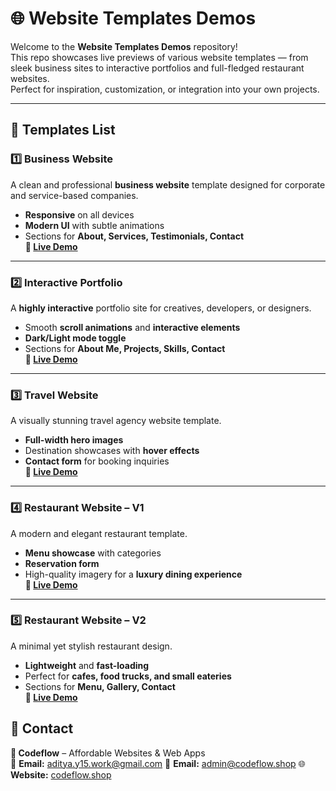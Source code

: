 # 🌐 Website Templates Demos

Welcome to the **Website Templates Demos** repository!  
This repo showcases live previews of various website templates — from sleek business sites to interactive portfolios and full-fledged restaurant websites.  
Perfect for inspiration, customization, or integration into your own projects.

---

## 📂 Templates List

### 1️⃣ Business Website
A clean and professional **business website** template designed for corporate and service-based companies.
- **Responsive** on all devices  
- **Modern UI** with subtle animations  
- Sections for **About, Services, Testimonials, Contact**  
**🔗 [Live Demo](https://atemplate1.netlify.app/)**

---

### 2️⃣ Interactive Portfolio
A **highly interactive** portfolio site for creatives, developers, or designers.
- Smooth **scroll animations** and **interactive elements**  
- **Dark/Light mode toggle**  
- Sections for **About Me, Projects, Skills, Contact**  
**🔗 [Live Demo](https://atemplate2.netlify.app/)**

---

### 3️⃣ Travel Website
A visually stunning travel agency website template.
- **Full-width hero images**  
- Destination showcases with **hover effects**  
- **Contact form** for booking inquiries  
**🔗 [Live Demo](https://atemplate3.netlify.app/)**

---

### 4️⃣ Restaurant Website – V1
A modern and elegant restaurant template.
- **Menu showcase** with categories  
- **Reservation form**  
- High-quality imagery for a **luxury dining experience**  
**🔗 [Live Demo](https://atemplate4.netlify.app/)**

---

### 5️⃣ Restaurant Website – V2
A minimal yet stylish restaurant design.
- **Lightweight** and **fast-loading**  
- Perfect for **cafes, food trucks, and small eateries**  
- Sections for **Menu, Gallery, Contact**  
**🔗 [Live Demo](https://atemplate5.netlify.app/)**

## 📧 Contact

**💼 Codeflow** – Affordable Websites & Web Apps  
📩 **Email:** aditya.y15.work@gmail.com
📩 **Email:** admin@codeflow.shop
🌐 **Website:** [codeflow.shop](https://codeflow.shop)


